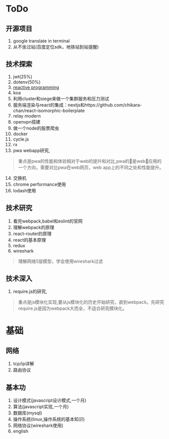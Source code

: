 # ToDo

## 开源项目

1. google translate in terminal
2. 从不坐过站(百度定位sdk，地铁站到站提醒)

## 技术探索

1. jwt(25%)
2. dotenv(50%)
3. [reactive programming](http://blog.leapoahead.com/2016/03/02/introduction-to-reactive-programming/)
4. koa
5. 利用cluster和siege来做一个集群服务和压力测试
6. 服务端渲染与react的集成：nextjs和https://github.com/chikara-chan/react-isomorphic-boilerplate
7. relay modern
8. openvpn搭建
9. 做一个node的股票爬虫
10. docker
11. cycle.js
12. rx
13. pwa webapp研究,

> 重点是pwa的性能和体验相对于web的提升和对比,pwa的是web应用的一个方向，需要对比pwa在web网页，web app上的不同之处和性能提升。
14. 交换机
15. chrome performance使用
16. lodash使用



## 技术研究

1. 看完webpack,babel和eslint的官网
2. 理解webpack的原理
3. react-router的原理
4. react的基本原理
5. redux
6. wireshark
> 理解网络5层模型，学会使用wireshark过滤

## 技术深入

1. require.js的研究,

>  重点是js模块化实现,要从js模块化的历史开始研究，直到webpack。先研究require.js是因为webpack大而全，不适合研究模块化。



# 基础

## 网络

1. tcp/ip详解
2. 路由协议


## 基本功

1. 设计模式(javascript设计模式,一个月)
2. 算法(javascript实现,一个月)
3. 数据库(mysql)
4. 操作系统(linux,操作系统的基本知识)
5. 网络协议(wireshark使用)
5. english
